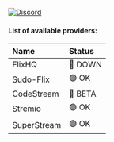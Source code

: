 <a href="https://discord.gg/xw9kfHRB"><img src="https://img.shields.io/discord/1309159394461614130?label=discord&labelColor=7289da&color=2c2f33&style=for-the-badge" alt="Discord"></a>

#### List of available providers:
| Name          | Status    |
| :-----------  | :-------  |
| FlixHQ | 🔴 DOWN |
| Sudo-Flix | 🟢 OK |
| CodeStream | 🔵 BETA |
| Stremio | 🟢 OK |
| SuperStream | 🟢 OK |
